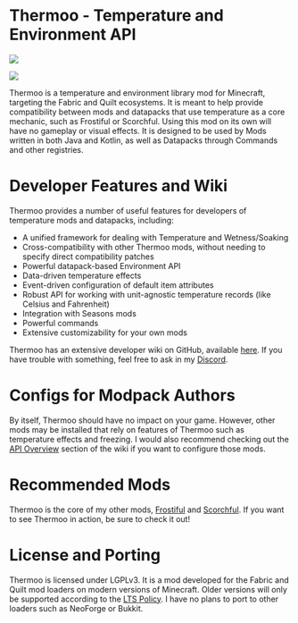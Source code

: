 # Thermoo - Temperature and Environment API

[![](https://media.githubusercontent.com/media/TheDeathlyCow/minecraft-mod-pages/main/frostiful/assets/try_frostiful.svg)](https://modrinth.com/mod/frostiful)

[![](https://media.githubusercontent.com/media/TheDeathlyCow/minecraft-mod-pages/main/scorchful/assets/try_scorchful.svg)](https://modrinth.com/mod/scorchful)

Thermoo is a temperature and environment library mod for Minecraft, targeting the Fabric and Quilt ecosystems. It is meant to help provide compatibility between mods and datapacks that use temperature as a core mechanic, such as Frostiful or Scorchful. Using this mod on its own will have no gameplay or visual effects. It is designed to be used by Mods written in both Java and Kotlin, as well as Datapacks through Commands and other registries.

# Developer Features and Wiki

Thermoo provides a number of useful features for developers of temperature mods and datapacks, including:
* A unified framework for dealing with Temperature and Wetness/Soaking
* Cross-compatibility with other Thermoo mods, without needing to specify direct compatibility patches
* Powerful datapack-based Environment API
* Data-driven temperature effects
* Event-driven configuration of default item attributes
* Robust API for working with unit-agnostic temperature records (like Celsius and Fahrenheit)
* Integration with Seasons mods
* Powerful commands
* Extensive customizability for your own mods

Thermoo has an extensive developer wiki on GitHub, available [here](https://thermoo.thedeathlycow.com/). If you have trouble with something, feel free to ask in my [Discord](https://discord.thedeathlycow.com).

# Configs for Modpack Authors

By itself, Thermoo should have no impact on your game. However, other mods may be installed that rely on features of Thermoo such as temperature effects and freezing. I would also recommend checking out the [API Overview](https://thermoo.thedeathlycow.com/api_overview/) section of the wiki if you want to configure those mods.

# Recommended Mods

Thermoo is the core of my other mods, [Frostiful](https://modrinth.com/mod/frostiful) and [Scorchful](https://modrinth.com/mod/scorchful). If you want to see Thermoo in action, be sure to check it out!

# License and Porting

Thermoo is licensed under LGPLv3. It is a mod developed for the Fabric and Quilt mod loaders on modern versions of Minecraft. Older versions will only be supported according to the [LTS Policy](https://github.com/TheDeathlyCow/thermoo?tab=readme-ov-file#lts-policy). I have no plans to port to other loaders such as NeoForge or Bukkit.

